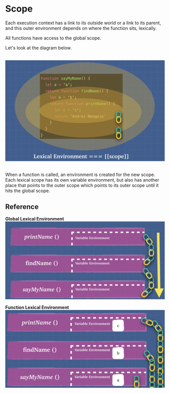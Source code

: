 # Scope

Each execution context has a link to its outside world or a link to its parent, and this outer environment depends on where the function sits, lexically.

All functions have access to the global scope.

Let's look at the diagram below.

<br />
<img src="./scope.png">
<br/>
<br/>

When a function is called, an environment is created for the new scope. Each lexical scope has its own variable environment, but also has another place that points to the outer scope which points to its outer scope until it hits the global scope.

## Reference

**Global Lexical Environment**
<br />
<img src="./global_lexical_environment.png">
<br/>

**Function Lexical Environment**
<br />
<img src="./function_lexical_environment.png">
<br/>

